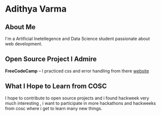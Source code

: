 # Adithya Varma

## About Me
I'm a Artificial Inetellegence and Data Science student passionate about web development. 

## Open Source Project I Admire
**FreeCodeCamp** – I practiced css and error handling from there [website](https://www.freecodecamp.org/)

## What I Hope to Learn from COSC
I hope to contribute to open source projects and i found hackweek very much interesting , i want to participate in more hackathons and hackweeks from cosc where i get to learn many new things.